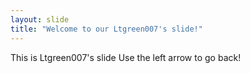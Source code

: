 ```yaml
---
layout: slide
title: "Welcome to our Ltgreen007's slide!"
---
```

This is Ltgreen007's slide
Use the left arrow to go back!